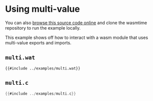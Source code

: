 # Using multi-value

You can also [browse this source code online][code] and clone the wasmtime
repository to run the example locally.

[code]: https://github.com/bytecodealliance/wasmtime/blob/master/examples/multi.c

This example shows off how to interact with a wasm module that uses multi-value
exports and imports.

## `multi.wat`

```wat
{{#include ../examples/multi.wat}}
```


## `multi.c`

```c
{{#include ../examples/multi.c}}
```
